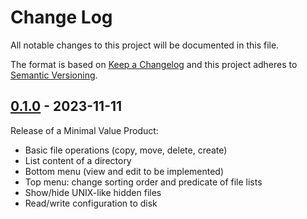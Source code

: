 # Change Log

All notable changes to this project will be documented in this file.

The format is based on [Keep a Changelog](http://keepachangelog.com/)
and this project adheres to [Semantic Versioning](http://semver.org/).

## [0.1.0](https://github.com/kivimango/twin-commander/releases/tag/v0.1.0) - 2023-11-11

Release of a Minimal Value Product:

* Basic file operations (copy, move, delete, create)
* List content of a directory
* Bottom menu (view and edit to be implemented)
* Top menu: change sorting order and predicate of file lists
* Show/hide UNIX-like hidden files
* Read/write configuration to disk
